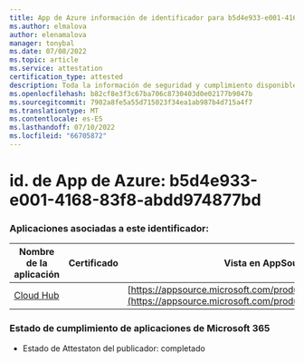 ```yaml
---
title: App de Azure información de identificador para b5d4e933-e001-4168-83f8-abdd974877bd
ms.author: elmalova
author: elenamalova
manager: tonybal
ms.date: 07/08/2022
ms.topic: article
ms.service: attestation
certification_type: attested
description: Toda la información de seguridad y cumplimiento disponible para b5d4e933-e001-4168-83f8-abdd974877bd.
ms.openlocfilehash: b82cf8e3f3c67ba706c8730403d0e02177b9047b
ms.sourcegitcommit: 7902a8fe5a55d715023f34ea1ab987b4d715a4f7
ms.translationtype: MT
ms.contentlocale: es-ES
ms.lasthandoff: 07/10/2022
ms.locfileid: "66705872"
---
```

# <a name="azure-app-id-b5d4e933-e001-4168-83f8-abdd974877bd"></a>id. de App de Azure: b5d4e933-e001-4168-83f8-abdd974877bd


### <a name="apps-associated-with-this-id"></a>Aplicaciones asociadas a este identificador:
| **Nombre de la aplicación** | **Certificado** | **Vista en AppSource** |
|--------------|---------------|-----------------------|
| [Cloud Hub](../forward/WA200003034.md) |  | [https://appsource.microsoft.com/product/office/WA200003034](https://appsource.microsoft.com/product/office/WA200003034) |

### <a name="microsoft-365-app-compliance-status"></a>Estado de cumplimiento de aplicaciones de Microsoft 365
- Estado de Attestaton del publicador: completado
